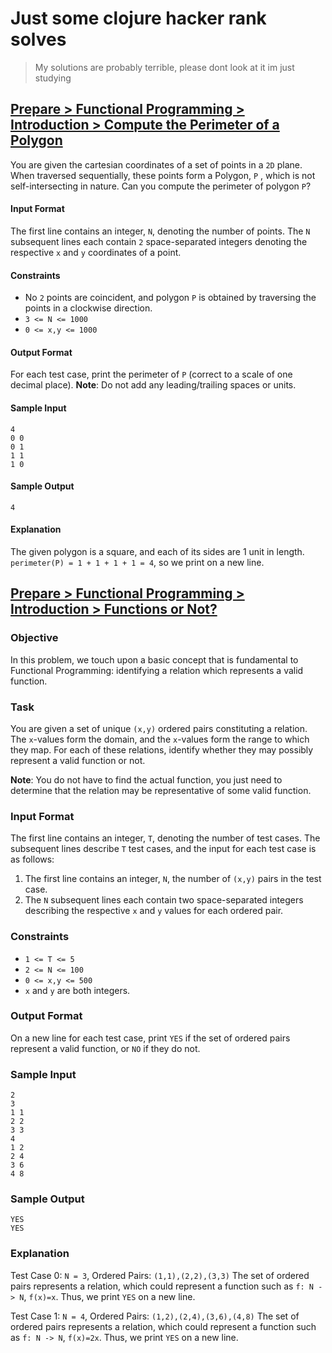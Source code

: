 # Just some clojure hacker rank solves

> My solutions are probably terrible, please dont look at it im just studying

## [Prepare > Functional Programming > Introduction > Compute the Perimeter of a Polygon](src/perimeter.clj)

You are given the cartesian coordinates of a set of points in a `2D` plane. When traversed sequentially, these points form a Polygon, `P` , which is not self-intersecting in nature. Can you compute the perimeter of polygon `P`?

#### Input Format

The first line contains an integer, `N`, denoting the number of points.
The `N` subsequent lines each contain `2` space-separated integers denoting the respective `x` and `y` coordinates of a point.

#### Constraints

- No `2` points are coincident, and polygon `P` is obtained by traversing the points in a clockwise direction.
- `3 <= N <= 1000`
- `0 <= x,y <= 1000`

#### Output Format

For each test case, print the perimeter of `P` (correct to a scale of one decimal place).
**Note**: Do not add any leading/trailing spaces or units.

#### Sample Input
```
4
0 0
0 1  
1 1  
1 0
```

#### Sample Output
```
4
```

#### Explanation

The given polygon is a square, and each of its sides are 1 unit in length. 
`perimeter(P) = 1 + 1 + 1 + 1 = 4`, so we print on a new line.

## [Prepare > Functional Programming > Introduction > Functions or Not?](src/is_function.clj)

### Objective
In this problem, we touch upon a basic concept that is fundamental to Functional Programming: identifying a relation which represents a valid function.

### Task
You are given a set of unique `(x,y)` ordered pairs constituting a relation. The `x`-values form the domain, and the `x`-values form the range to which they map. For each of these relations, identify whether they may possibly represent a valid function or not.

**Note**: You do not have to find the actual function, you just need to determine that the relation may be representative of some valid function.

### Input Format

The first line contains an integer, `T`, denoting the number of test cases. The subsequent lines describe `T` test cases, and the input for each test case is as follows:

1. The first line contains an integer, `N`, the number of `(x,y)` pairs in the test case.
2. The `N` subsequent lines each contain two space-separated integers describing the respective `x` and `y` values for each ordered pair.

### Constraints
- `1 <= T <= 5`
- `2 <= N <= 100`
- `0 <= x,y <= 500`
- `x` and `y` are both integers.

### Output Format

On a new line for each test case, print `YES` if the set of ordered pairs represent a valid function, or `NO` if they do not.

### Sample Input 

```
2  
3  
1 1  
2 2  
3 3  
4
1 2
2 4
3 6  
4 8  
```

### Sample Output

```
YES  
YES
```

### Explanation

Test Case 0:
`N = 3`, Ordered Pairs: `(1,1),(2,2),(3,3)` The set of ordered pairs represents a relation, which could represent a function such as `f: N -> N`, `f(x)=x`. Thus, we print `YES` on a new line.

Test Case 1:
`N = 4`, Ordered Pairs: `(1,2),(2,4),(3,6),(4,8)` The set of ordered pairs represents a relation, which could represent a function such as `f: N -> N`, `f(x)=2x`. Thus, we print `YES` on a new line.

